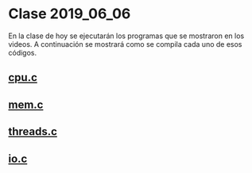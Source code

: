# Clase 2019_06_06

En la clase de hoy se ejecutarán los programas que se mostraron en los videos. A continuación se mostrará como se compila cada uno de esos códigos.

## [cpu.c](cpu.c)

## [mem.c](mem.c)

## [threads.c](threads.c)

## [io.c](io.c)

